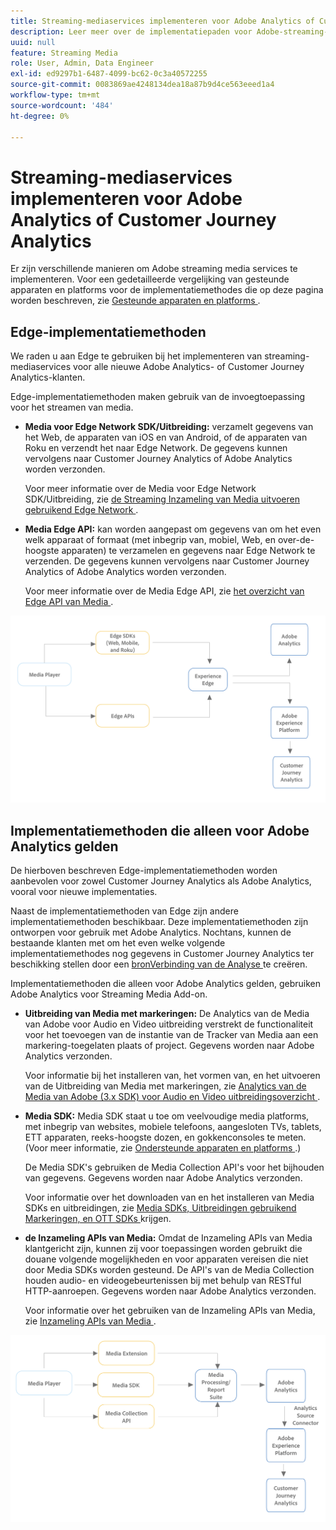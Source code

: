 ```yaml
---
title: Streaming-mediaservices implementeren voor Adobe Analytics of Customer Journey Analytics
description: Leer meer over de implementatiepaden voor Adobe-streaming-mediaservices.
uuid: null
feature: Streaming Media
role: User, Admin, Data Engineer
exl-id: ed9297b1-6487-4099-bc62-0c3a40572255
source-git-commit: 0083869ae4248134dea18a87b9d4ce563eeed1a4
workflow-type: tm+mt
source-wordcount: '484'
ht-degree: 0%

---
```


# Streaming-mediaservices implementeren voor Adobe Analytics of Customer Journey Analytics

Er zijn verschillende manieren om Adobe streaming media services te implementeren. Voor een gedetailleerde vergelijking van gesteunde apparaten en platforms voor de implementatiemethodes die op deze pagina worden beschreven, zie [ Gesteunde apparaten en platforms ](/help/getting-started/supported-devices.md).

## Edge-implementatiemethoden

We raden u aan Edge te gebruiken bij het implementeren van streaming-mediaservices voor alle nieuwe Adobe Analytics- of Customer Journey Analytics-klanten.

Edge-implementatiemethoden maken gebruik van de invoegtoepassing voor het streamen van media.

* **Media voor Edge Network SDK/Uitbreiding:** verzamelt gegevens van het Web, de apparaten van iOS en van Android, of de apparaten van Roku en verzendt het naar Edge Network. De gegevens kunnen vervolgens naar Customer Journey Analytics of Adobe Analytics worden verzonden.

  Voor meer informatie over de Media voor Edge Network SDK/Uitbreiding, zie [ de Streaming Inzameling van Media uitvoeren gebruikend Edge Network ](/help/implementation/edge/implementation-edge.md).

* **Media Edge API:** kan worden aangepast om gegevens van om het even welk apparaat of formaat (met inbegrip van, mobiel, Web, en over-de-hoogste apparaten) te verzamelen en gegevens naar Edge Network te verzenden. De gegevens kunnen vervolgens naar Customer Journey Analytics of Adobe Analytics worden verzonden.

  Voor meer informatie over de Media Edge API, zie [ het overzicht van Edge API van Media ](https://developer.adobe.com/cja-apis/docs/endpoints/media-edge/).

![ het werkschema van CJA ](assets/streaming-media-edge.png)

## Implementatiemethoden die alleen voor Adobe Analytics gelden

De hierboven beschreven Edge-implementatiemethoden worden aanbevolen voor zowel Customer Journey Analytics als Adobe Analytics, vooral voor nieuwe implementaties.

Naast de implementatiemethoden van Edge zijn andere implementatiemethoden beschikbaar. Deze implementatiemethoden zijn ontworpen voor gebruik met Adobe Analytics. Nochtans, kunnen de bestaande klanten met om het even welke volgende implementatiemethodes nog gegevens in Customer Journey Analytics ter beschikking stellen door een [ bronVerbinding van de Analyse ](https://experienceleague.adobe.com/docs/experience-platform/sources/ui-tutorials/create/adobe-applications/analytics.html) te creëren.

Implementatiemethoden die alleen voor Adobe Analytics gelden, gebruiken Adobe Analytics voor Streaming Media Add-on.

* **Uitbreiding van Media met markeringen:** De Analytics van de Media van Adobe voor Audio en Video uitbreiding verstrekt de functionaliteit voor het toevoegen van de instantie van de Tracker van Media aan een markering-toegelaten plaats of project. Gegevens worden naar Adobe Analytics verzonden.

  Voor informatie bij het installeren van, het vormen van, en het uitvoeren van de Uitbreiding van Media met markeringen, zie [ Analytics van de Media van Adobe (3.x SDK) voor Audio en Video uitbreidingsoverzicht ](https://experienceleague.adobe.com/docs/experience-platform/tags/extensions/client/media-analytics-3x/overview.html).

* **Media SDK:** Media SDK staat u toe om veelvoudige media platforms, met inbegrip van websites, mobiele telefoons, aangesloten TVs, tablets, ETT apparaten, reeks-hoogste dozen, en gokkenconsoles te meten. (Voor meer informatie, zie [ Ondersteunde apparaten en platforms ](/help/getting-started/supported-devices.md).)

  De Media SDK&#39;s gebruiken de Media Collection API&#39;s voor het bijhouden van gegevens. Gegevens worden naar Adobe Analytics verzonden.

  Voor informatie over het downloaden van en het installeren van Media SDKs en uitbreidingen, zie [ Media SDKs, Uitbreidingen gebruikend Markeringen, en OTT SDKs ](/help/getting-started/download-sdks.md) krijgen.

* **de Inzameling APIs van Media:** Omdat de Inzameling APIs van Media klantgericht zijn, kunnen zij voor toepassingen worden gebruikt die douane volgende mogelijkheden en voor apparaten vereisen die niet door Media SDKs worden gesteund. De API&#39;s van de Media Collection houden audio- en videogebeurtenissen bij met behulp van RESTful HTTP-aanroepen. Gegevens worden naar Adobe Analytics verzonden.

  Voor informatie over het gebruiken van de Inzameling APIs van Media, zie [ Inzameling APIs van Media ](media-collection-api/mc-api-overview.md).


![ het werkschema van Analytics ](assets/analytics-implementation.png)

<!--
(Not sure if we need the following paragraph and graphic. Paragraph is somewhat redundant with the intro paragraph of this article)
Choose the implementation method depending on the supported platforms. Some players are not supported by the Media SDKs or the Adobe Experience Platform Media Extensions. The Media Collection APIs provide a way to support those players. For information on supported devices, see [Supported devices and platforms](/help/getting-started/supported-devices.md).

![Media Flow](media-sdk/assets/choose-media-flow2.png)
-->
